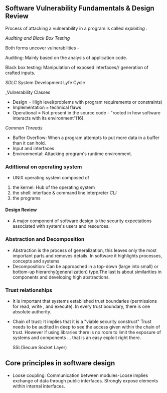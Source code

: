 Software Vulnerability Fundamentals & Design Review
-----------------------------------

Process of attacking a vulnerability in a program is called _exploiting_ .

_Auditing and Black Box Testing_

Both forms uncover vulnerabilities -

Auditing: Mainly based on the analysis of application code.

Black box testing: Manipulation of exposed interfaces// generation of crafted inputs.

_SDLC_ System Development Lyfe Cycle

_Vulnerability Classes 

* Design = High level(problems with program requirements or constraints)
* Implementation = technical flaws
* Operational = Not present in the source code - "rooted in how software interacts with its environment"(16).

_Common Threads_

* Buffer Overflow: When a program attempts to put more data in a buffer than it can hold. 
* Input and interfaces
* Environmental: Attacking program's runtime environment.

### Adittional on operating system

* UNIX operating system composed of
1. the kernel: Hub of the operating system
2. the shell: interface & command line interpreter _CLI_
3. the programs

#### Design Review 

- A major component of software design is the security expectations associated with system's users and resources.

### Abstraction and Decomposition

  - Abstraction is the process of generalization, this leaves only the most important parts and removes details. In software it highlights processes, concepts and systems
  - Decomposition: Can be approached in a top-down (large into small) or bottom-up hierarchy(generalization) type.The last is about similarities in components and developing high abstractions.

### Trust relationships

 - It is important that systems established trust boundaries (permissions for read, write , and execute). In every trust boundary, there is one absolute authority.
 - Chain of trust: It implies that it is a "viable security construct" Trust needs to be audited in deep to see the access given within the chain of trust.
  However if using libraries there is no room to limit the exposure of systems and components ... that is an easy exploit right there. 
  
    SSL(Secure Socket Layer) 

  ## Core principles in software design

  - Loose coupling: Communication between modules-Loose implies exchange of data through public interfaces. Strongly expose elements within internal interfaces. 







